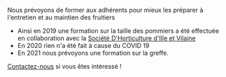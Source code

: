 Nous prévoyons de former aux adhérents pour mieux les préparer à l'entretien et au maintien des fruitiers- Ainsi en 2019 une formation sur la taille des pommiers a été effectuée en collaboration avec la [Sociétè D'Horticulture d'Ille et Vilaine](https://www.horticulture35.fr/)- En 2020 rien n'a été fait à cause du COVID 19- En 2021 nous prévoyons une formation sur la greffe.[Contactez-nous](./contact.md) si vous êtes intéressé !